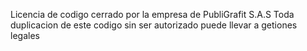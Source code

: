 Licencia de codigo cerrado por la empresa de PubliGrafit S.A.S
Toda duplicacion de este codigo sin ser autorizado puede llevar a getiones legales 
